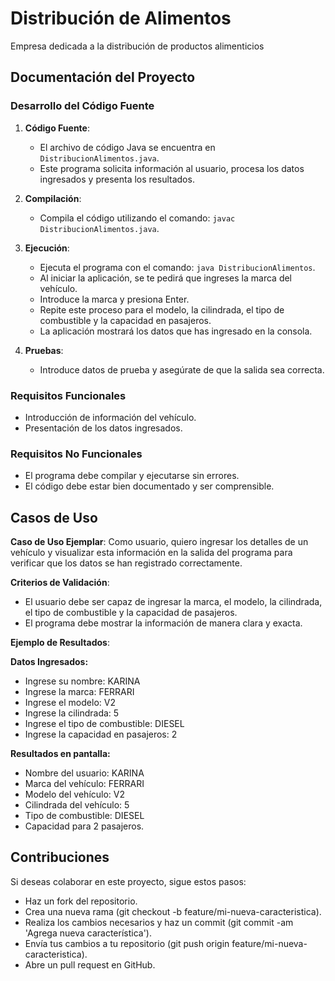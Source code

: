 # Distribución de Alimentos
Empresa dedicada a la distribución de productos alimenticios

## Documentación del Proyecto

### Desarrollo del Código Fuente

1. **Código Fuente**:
   - El archivo de código Java se encuentra en `DistribucionAlimentos.java`.
   - Este programa solicita información al usuario, procesa los datos ingresados y presenta los resultados.

2. **Compilación**:
   - Compila el código utilizando el comando: `javac DistribucionAlimentos.java`.

3. **Ejecución**:
   - Ejecuta el programa con el comando: `java DistribucionAlimentos`.
   - Al iniciar la aplicación, se te pedirá que ingreses la marca del vehículo.
   - Introduce la marca y presiona Enter.
   - Repite este proceso para el modelo, la cilindrada, el tipo de combustible y la capacidad en pasajeros.
   - La aplicación mostrará los datos que has ingresado en la consola.

4. **Pruebas**:
   - Introduce datos de prueba y asegúrate de que la salida sea correcta.

### Requisitos Funcionales
- Introducción de información del vehículo.
- Presentación de los datos ingresados.

### Requisitos No Funcionales
- El programa debe compilar y ejecutarse sin errores.
- El código debe estar bien documentado y ser comprensible.

## Casos de Uso

**Caso de Uso Ejemplar**: Como usuario, quiero ingresar los detalles de un vehículo y visualizar esta información en la salida del programa para verificar que los datos se han registrado correctamente.

**Criterios de Validación**:
- El usuario debe ser capaz de ingresar la marca, el modelo, la cilindrada, el tipo de combustible y la capacidad de pasajeros.
- El programa debe mostrar la información de manera clara y exacta.

**Ejemplo de Resultados**:

**Datos Ingresados:**
- Ingrese su nombre: KARINA
- Ingrese la marca: FERRARI
- Ingrese el modelo: V2
- Ingrese la cilindrada: 5
- Ingrese el tipo de combustible: DIESEL
- Ingrese la capacidad en pasajeros: 2

**Resultados en pantalla:**
- Nombre del usuario: KARINA 
- Marca del vehículo: FERRARI
- Modelo del vehículo: V2
- Cilindrada del vehículo: 5 
- Tipo de combustible: DIESEL
- Capacidad para 2 pasajeros.

## Contribuciones
Si deseas colaborar en este proyecto, sigue estos pasos:

- Haz un fork del repositorio.
- Crea una nueva rama (git checkout -b feature/mi-nueva-caracteristica).
- Realiza los cambios necesarios y haz un commit (git commit -am 'Agrega nueva característica').
- Envía tus cambios a tu repositorio (git push origin feature/mi-nueva-caracteristica).
- Abre un pull request en GitHub.
